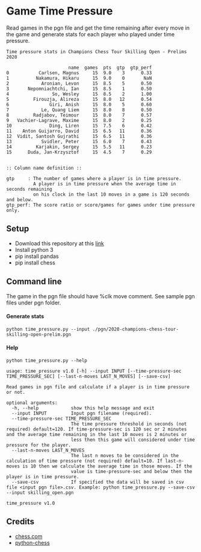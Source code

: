 # Game Time Pressure
Read games in the pgn file and get the time remaining after every move in the game and generate stats for each player who played under time pressure.

```
Time pressure stats in Champions Chess Tour Skilling Open - Prelims 2020

                       name  games  pts  gtp  gtp_perf
0           Carlsen, Magnus     15  9.0    3      0.33
1          Nakamura, Hikaru     15  9.0    0       NaN
2            Aronian, Levon     15  8.5    5      0.50
3       Nepomniachtchi, Ian     15  8.5    1      0.50
4                So, Wesley     15  8.5    2      1.00
5         Firouzja, Alireza     15  8.0   12      0.54
6               Giri, Anish     15  8.0    5      0.60
7            Le, Quang Liem     15  8.0    8      0.50
8         Radjabov, Teimour     15  8.0    7      0.57
9   Vachier-Lagrave, Maxime     15  8.0    2      0.25
10              Ding, Liren     15  7.5    6      0.42
11    Anton Guijarro, David     15  6.5   11      0.36
12  Vidit, Santosh Gujrathi     15  6.5   11      0.36
13           Svidler, Peter     15  6.0    7      0.43
14         Karjakin, Sergey     15  5.5   11      0.23
15      Duda, Jan-Krzysztof     15  4.5    7      0.29


:: Column name definition ::

gtp     : The number of games where a player is in time pressure.
          A player is in time pressure when the average time in seconds remaining
          on his clock in the last 10 moves in a game is 120 seconds and below.
gtp_perf: The score ratio or score/games for games under time pressure only.
```

## Setup
* Download this repository at this [link](https://github.com/fsmosca/GameTimePressure/archive/refs/heads/main.zip)
* Install python 3
* pip install pandas
* pip install chess

## Command line
The game in the pgn file should have %clk move comment. See sample pgn files under pgn folder.

#### Generate stats

`python time_pressure.py --input ./pgn/2020-champions-chess-tour-skilling-open-prelim.pgn`

#### Help
`python time_pressure.py --help`

```
usage: time_pressure v1.0 [-h] --input INPUT [--time-pressure-sec TIME_PRESSURE_SEC] [--last-n-moves LAST_N_MOVES] [--save-csv]

Read games in pgn file and calculate if a player is in time pressure or not.

optional arguments:
  -h, --help            show this help message and exit
  --input INPUT         Input pgn filename (required).
  --time-pressure-sec TIME_PRESSURE_SEC
                        The time pressure threshold in seconds (not required) default=120. If time-pressure-sec is 120 sec or 2 minutes and the average time remaining in the last 10 moves is 2 minutes or    
                        less then this game will considered under time pressure for the player.
  --last-n-moves LAST_N_MOVES
                        The last n moves to be considered in the calculation of time pressure (not required) default=10. If last-n-moves is 10 then we calculate the average time in those moves. If the       
                        value is time-pressure-sec and below then the player is in time pressure.
  --save-csv            If specified the data will be saved in csv file <input pgn file>.csv. Example: python time_pressure.py --save-csv --input skilling_open.pgn

time_pressure v1.0
```

## Credits
* [chess.com](https://www.chess.com/)
* [python-chess](https://github.com/niklasf/python-chess)

